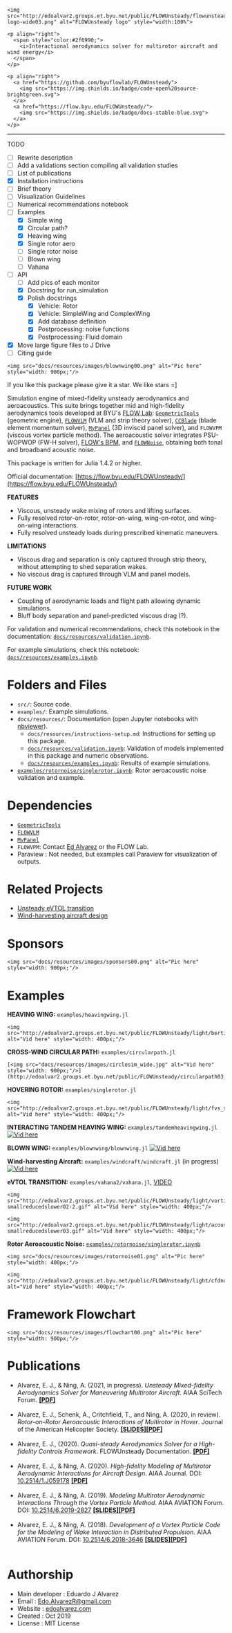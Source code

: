```@raw html
<img src="http://edoalvar2.groups.et.byu.net/public/FLOWUnsteady/flowunsteady-logo-wide03.png" alt="FLOWUnsteady logo" style="width:100%">
```

```@raw html
<p align="right">
  <span style="color:#2f6990;">
    <i>Interactional aerodynamics solver for multirotor aircraft and wind energy</i>
  </span>
</p>
```

```@raw html
<p align="right">
  <a href="https://github.com/byuflowlab/FLOWUnsteady">
    <img src="https://img.shields.io/badge/code-open%20source-brightgreen.svg">
  </a>
  <a href="https://flow.byu.edu/FLOWUnsteady/">
    <img src="https://img.shields.io/badge/docs-stable-blue.svg">
  </a>
</p>
```

---

TODO
* [ ] Rewrite description
* [ ] Add a validations section compiling all validation studies
* [ ] List of publications
* [x] Installation instructions
* [ ] Brief theory
* [ ] Visualization Guidelines
* [ ] Numerical recommendations notebook
* [ ] Examples
  * [x] Simple wing
  * [x] Circular path?
  * [x] Heaving wing
  * [x] Single rotor aero
  * [ ] Single rotor noise
  * [ ] Blown wing
  * [ ] Vahana
* [ ] API
  * [ ] Add pics of each monitor
  * [x] Docstring for run_simulation
  * [x] Polish docstrings
    * [x] Vehicle: Rotor
    * [x] Vehicle: SimpleWing and ComplexWing
    * [x] Add database definition
    * [x] Postprocessing: noise functions
    * [x] Postprocessing: Fluid domain
* [x] Move large figure files to J Drive
* [ ] Citing guide

```@raw html
<img src="docs/resources/images/blownwing00.png" alt="Pic here" style="width: 900px;"/>
```

If you like this package please give it a star. We like stars =]

Simulation engine of mixed-fidelity unsteady aerodynamics and aeroacoustics.
This suite brings together mid and high-fidelity
aerodynamics tools developed at BYU's [FLOW Lab](http://flow.byu.edu/): [`GeometricTools`](https://github.com/byuflowlab/GeometricTools.jl)
(geometric engine), [`FLOWVLM`](https://github.com/byuflowlab/FLOWVLM) (VLM and
strip theory solver), [`CCBlade`](https://github.com/byuflowlab/CCBlade.jl)
(blade element momentum solver),
[`MyPanel`](https://github.com/EdoAlvarezR/MyPanel.jl) (3D inviscid panel
solver), and `FLOWVPM` (viscous vortex particle method). The aeroacoustic
solver integrates PSU-WOPWOP (FW-H solver), [FLOW's BPM](https://github.com/byuflowlab/BPM.jl), and [`FLOWNoise`](https://github.com/byuflowlab/FLOWNoise), obtaining both tonal and broadband acoustic noise.

This package is written for Julia 1.4.2 or higher.

Official documentation: [https://flow.byu.edu/FLOWUnsteady/](https://flow.byu.edu/FLOWUnsteady/)

**FEATURES**
* Viscous, unsteady wake mixing of rotors and lifting surfaces.
* Fully resolved rotor-on-rotor, rotor-on-wing, wing-on-rotor, and wing-on-wing
interactions.
* Fully resolved unsteady loads during prescribed kinematic maneuvers.

**LIMITATIONS**
* Viscous drag and separation is only captured through strip theory, without
attempting to shed separation wakes.
* No viscous drag is captured through VLM and panel models.

**FUTURE WORK**
* Coupling of aerodynamic loads and flight path allowing dynamic simulations.
* Bluff body separation and panel-predicted viscous drag (?).


For validation and numerical recommendations, check this notebook in the
documentation: [`docs/resources/validation.ipynb`](https://nbviewer.jupyter.org/github/byuflowlab/FLOWUnsteady/blob/master/docs/resources/validation.ipynb).

For example simulations, check this notebook: [`docs/resources/examples.ipynb`](https://nbviewer.jupyter.org/github/byuflowlab/FLOWUnsteady/blob/master/docs/resources/examples.ipynb).

# Folders and Files
  * `src/`: Source code.
  * `examples/`: Example simulations.
  * `docs/resources/`: Documentation (open Jupyter notebooks with [nbviewer](https://nbviewer.jupyter.org/)).
    - `docs/resources/instructions-setup.md`: Instructions for setting up this package.
    - [`docs/resources/validation.ipynb`](https://nbviewer.jupyter.org/github/byuflowlab/FLOWUnsteady/blob/master/docs/resources/validation.ipynb): Validation of models implemented in this package and numeric observations.
    - [`docs/resources/examples.ipynb`](https://nbviewer.jupyter.org/github/byuflowlab/FLOWUnsteady/blob/master/docs/resources/examples.ipynb): Results of example simulations.
  * [`examples/rotornoise/singlerotor.ipynb`](https://nbviewer.jupyter.org/github/byuflowlab/FLOWUnsteady/blob/master/examples/rotornoise/singlerotor.ipynb): Rotor aeroacoustic noise validation and example.

# Dependencies
  * [`GeometricTools`](https://github.com/byuflowlab/GeometricTools.jl)
  * [`FLOWVLM`](https://github.com/byuflowlab/FLOWVLM)
  * [`MyPanel`](https://github.com/EdoAlvarezR/MyPanel.jl)
  * `FLOWVPM`: Contact [Ed Alvarez](http://edoalvarez.com) or the FLOW Lab.
  * Paraview  : Not needed, but examples call Paraview for visualization of
      outputs.

# Related Projects
  * [Unsteady eVTOL transition](https://github.com/byuflowlab/alvarezanderson2020-unsteady-evtol-transition)
  * [Wind-harvesting aircraft design](https://github.com/byuflowlab/mehr2020-airborne-wind-aero)

# Sponsors
```@raw html
<img src="docs/resources/images/sponsors00.png" alt="Pic here" style="width: 900px;"/>
```

# Examples
**HEAVING WING:** `examples/heavingwing.jl`

```@raw html
<img src="http://edoalvar2.groups.et.byu.net/public/FLOWUnsteady/light/bertinsheaving00.gif" alt="Vid here" style="width: 400px;"/>
```


**CROSS-WIND CIRCULAR PATH:** `examples/circularpath.jl`
```@raw html
[<img src="docs/resources/images/circlesim_wide.jpg" alt="Vid here" style="width: 900px;"/>](http://edoalvar2.groups.et.byu.net/public/FLOWUnsteady/circularpath03_1.gif)
```


**HOVERING ROTOR:** `examples/singlerotor.jl`

```@raw html
<img src="http://edoalvar2.groups.et.byu.net/public/FLOWUnsteady/light/fvs_singlerotor02.gif" alt="Vid here" style="width: 400px;"/>
```

**INTERACTING TANDEM HEAVING WING:** `examples/tandemheavingwing.jl`
[![Vid here](docs/resources/images/play01_wide.png)](https://youtu.be/Pch94bKpjrQ)

**BLOWN WING:** `examples/blownwing/blownwing.jl`
[![Vid here](docs/resources/images/blownwingplay03.png)](https://youtu.be/3REcIdIXrZA)

**Wind-harvesting Aircraft:** `examples/windcraft/windcraft.jl` (in progress)
[![Vid here](docs/resources/images/windcraftwake.jpg)](https://youtu.be/iFM3B4_N2Ls)

**eVTOL TRANSITION:** `examples/vahana2/vahana.jl`, [VIDEO](https://youtu.be/d__wNtRIBY8)

```@raw html
<img src="http://edoalvar2.groups.et.byu.net/public/FLOWUnsteady/light/vorticitytake01-smallreducedslower02-2.gif" alt="Vid here" style="width: 400px;"/>
```
```@raw html
<img src="http://edoalvar2.groups.et.byu.net/public/FLOWUnsteady/light/acousticstake01-smallreducedslower03.gif" alt="Vid here" style="width: 400px;"/>
```

**Rotor Aeroacoustic Noise:** [`examples/rotornoise/singlerotor.ipynb`](https://nbviewer.jupyter.org/github/byuflowlab/FLOWUnsteady/blob/master/examples/rotornoise/singlerotor.ipynb)

```@raw html
<img src="docs/resources/images/rotornoise01.png" alt="Pic here" style="width: 400px;"/>
```

```@raw html
<img src="http://edoalvar2.groups.et.byu.net/public/FLOWUnsteady/light/cfdnoise_ningdji_multi_005D_03_15.gif" alt="Vid here" style="width: 400px;"/>
```

# Framework Flowchart
```@raw html
<img src="docs/resources/images/flowchart00.png" alt="Pic here" style="width: 900px;"/>
```

# Publications
  * Alvarez, E. J., & Ning, A. (2021, in progress). <i>Unsteady Mixed-fidelity Aerodynamics Solver
for Maneuvering Multirotor Aircraft</i>. AIAA SciTech Forum. <a href="https://github.com/byuflowlab/FLOWUnsteady/blob/master/docs/resources/AlvarezNing_2021-SciTechAbstract-FLOWUnsteady_solver.pdf"><b>[PDF]</b></a><br><br>
  * Alvarez, E. J., Schenk, A., Critchfield, T., and Ning, A. (2020, in review). <i>Rotor-on-Rotor Aeroacoustic Interactions of Multirotor in Hover</i>. Journal of the American Helicopter Society. <a href="http://edoalvar2.groups.et.byu.net/public/AlvarezSchenkCritchfield_2020-PresentationVFSForum-multirotor_noise_interactions_in_hoverSTATIC.pdf"><b>[SLIDES]</b></a><a href="https://scholarsarchive.byu.edu/facpub/4053/"><b>[PDF]</b></a><br><br>
  * Alvarez, E. J., (2020). <i>Quasi-steady Aerodynamics Solver for a High-fidelity Controls Framework</i>. FLOWUnsteady Documentation. <a href="https://github.com/byuflowlab/FLOWUnsteady/blob/master/docs/resources/quasisteadysolver.pdf"><b>[PDF]</b></a><br><br>
  * Alvarez, E. J., & Ning, A. (2020). <i>High-fidelity Modeling of Multirotor Aerodynamic Interactions for Aircraft Design</i>. AIAA Journal. DOI: <a href="https://arc.aiaa.org/doi/10.2514/1.J059178">10.2514/1.J059178</a> <a href="https://scholarsarchive.byu.edu/facpub/4179/"><b>[PDF]</b></a><br><br>
  * Alvarez, E. J., & Ning, A. (2019). <i>Modeling Multirotor Aerodynamic Interactions Through the Vortex Particle Method</i>. AIAA AVIATION Forum. DOI: <a href="https://doi.org/10.2514/6.2019-2827 ">10.2514/6.2019-2827</a> <a href="http://edoalvar2.groups.et.byu.net/public/AlvarezNing_2019-AVIATION-Multirotor_aerodynamic_interactions_through_VPM-STATIC.pdf"><b>[SLIDES]</b></a><a href="https://scholarsarchive.byu.edu/facpub/3191/"><b>[PDF]</b></a><br><br>
  * Alvarez, E. J., & Ning, A. (2018). <i>Development of a Vortex Particle Code for the Modeling of Wake Interaction in Distributed Propulsion</i>. AIAA AVIATION Forum. DOI: <a href="https://doi.org/10.2514/6.2018-3646 ">10.2514/6.2018-3646</a> <a href="http://www.et.byu.edu/~edoalvar/public/AlvarezNing_2018-AIAA-VPM_distibuted_propulsion-SLIDE-static.pdf"><b>[SLIDES]</b></a><a href="https://scholarsarchive.byu.edu/facpub/2116/"><b>[PDF]</b></a><br><br>


# Authorship
  * Main developer    : Eduardo J Alvarez
  * Email             : Edo.AlvarezR@gmail.com
  * Website           : [edoalvarez.com](https://www.edoalvarez.com/)
  * Created           : Oct 2019
  * License           : MIT License
